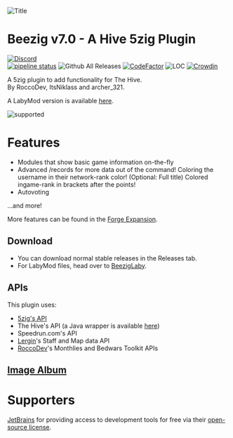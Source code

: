 
![Title](https://i.imgur.com/0DLVz1c.png)

# Beezig v7.0 - A Hive 5zig Plugin

[![Discord](https://discordapp.com/api/guilds/346695724253184014/embed.png?style=banner2)](http://discord.gg/se7zJsU)  
[![pipeline status](https://gitlab.com/Beezig/Beezig/badges/master/pipeline.svg)](https://gitlab.com/Beezig/Beezig/-/commits/master)
![Github All Releases](https://img.shields.io/github/downloads/Beezig/Beezig/total.svg)
[![CodeFactor](https://www.codefactor.io/repository/github/beezig/beezig/badge)](https://www.codefactor.io/repository/github/beezig/beezig)
![LOC](https://badgen.net/codeclimate/loc/Beezig/Beezig)
[![Crowdin](https://badges.crowdin.net/beezig/localized.svg)](https://crowdin.com/project/beezig)


A 5zig plugin to add functionality for The Hive.  
By RoccoDev, ItsNiklass and archer_321.

A LabyMod version is available [here](https://github.com/Beezig/BeezigLaby).

![supported](https://i.imgur.com/eTUPy2g.png)

# Features

* Modules that show basic game information on-the-fly
* Advanced /records for more data out of the command!
	Coloring the username in their network-rank color! (Optional: Full title)
	Colored ingame-rank in brackets after the points!
* Autovoting
  
...and more!

More features can be found in the [Forge Expansion](https://github.com/Beezig/BeezigForge).

## Download
* You can download normal stable releases in the Releases tab.
* For LabyMod files, head over to [BeezigLaby](https://gitlab.com/Beezig/BeezigLaby).
## APIs
This plugin uses:
* [5zig's API](https://github.com/5zig/The-5zig-API)
* The Hive's API (a Java wrapper is available [here](https://github.com/Beezig/hive-api-wrapper))
* Speedrun.com's API
* [Lergin](https://github.com/Lergin)'s Staff and Map data API
* [RoccoDev](https://github.com/RoccoDev)'s Monthlies and Bedwars Toolkit APIs

## [Image Album](https://imgur.com/a/LIxhh)

# Supporters
[JetBrains](https://www.jetbrains.com/?from=Beezig) for providing access to development tools for free via their [open-source license](https://www.jetbrains.com/buy/opensource/).
